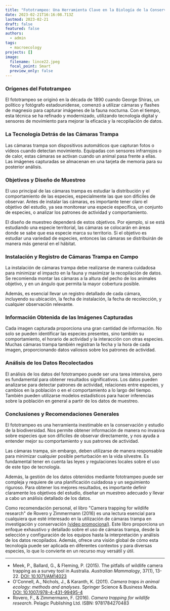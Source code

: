 ```yaml
---
title: "Fototrampeo: Una Herramienta Clave en la Biología de la Conservación"
date: 2023-02-21T16:16:08.713Z
lastmod: 2023-02-21
draft: false
featured: false
authors:
  - admin
tags:
  - macroecology
projects: []
image:
  filename: lince22.jpeg
  focal_point: Smart
  preview_only: false
---
```

<!--StartFragment-->

### Orígenes del Fototrampeo

El fototrampeo se originó en la década de 1890 cuando George Shiras, un político y fotógrafo estadounidense, comenzó a utilizar cámaras y flashes de magnesio para capturar imágenes de la fauna nocturna. Con el tiempo, esta técnica se ha refinado y modernizado, utilizando tecnología digital y sensores de movimiento para mejorar la eficacia y la recopilación de datos.

### La Tecnología Detrás de las Cámaras Trampa

Las cámaras trampa son dispositivos automáticos que capturan fotos o vídeos cuando detectan movimiento. Equipadas con sensores infrarrojos o de calor, estas cámaras se activan cuando un animal pasa frente a ellas. Las imágenes capturadas se almacenan en una tarjeta de memoria para su posterior análisis.

### Objetivos y Diseño de Muestreo

El uso principal de las cámaras trampa es estudiar la distribución y el comportamiento de las especies, especialmente las que son difíciles de observar. Antes de instalar las cámaras, es importante tener claro el objetivo del estudio, ya sea monitorear una especie específica, un conjunto de especies, o analizar los patrones de actividad y comportamiento.

El diseño de muestreo dependerá de estos objetivos. Por ejemplo, si se está estudiando una especie territorial, las cámaras se colocarán en áreas donde se sabe que esa especie marca su territorio. Si el objetivo es estudiar una variedad de especies, entonces las cámaras se distribuirán de manera más general en el hábitat.

### Instalación y Registro de Cámaras Trampa en Campo

La instalación de cámaras trampa debe realizarse de manera cuidadosa para minimizar el impacto en la fauna y maximizar la recopilación de datos. Se recomienda montar las cámaras a la altura del pecho de los animales objetivo, y en un ángulo que permita la mayor cobertura posible.

Además, es esencial llevar un registro detallado de cada cámara, incluyendo su ubicación, la fecha de instalación, la fecha de recolección, y cualquier observación relevante.

### Información Obtenida de las Imágenes Capturadas

Cada imagen capturada proporciona una gran cantidad de información. No solo se pueden identificar las especies presentes, sino también su comportamiento, el horario de actividad y la interacción con otras especies. Muchas cámaras trampa también registran la fecha y la hora de cada imagen, proporcionando datos valiosos sobre los patrones de actividad.

### Análisis de los Datos Recolectados

El análisis de los datos del fototrampeo puede ser una tarea intensiva, pero es fundamental para obtener resultados significativos. Los datos pueden analizarse para detectar patrones de actividad, relaciones entre especies, y cambios en la población o en el comportamiento a lo largo del tiempo. También pueden utilizarse modelos estadísticos para hacer inferencias sobre la población en general a partir de los datos de muestreo.

### Conclusiones y Recomendaciones Generales

El fototrampeo es una herramienta inestimable en la conservación y estudio de la biodiversidad. Nos permite obtener información de manera no invasiva sobre especies que son difíciles de observar directamente, y nos ayuda a entender mejor su comportamiento y sus patrones de actividad.

Las cámaras trampa, sin embargo, deben utilizarse de manera responsable para minimizar cualquier posible perturbación en la vida silvestre. Es fundamental tener en cuenta las leyes y regulaciones locales sobre el uso de este tipo de tecnología.

Además, la gestión de los datos obtenidos mediante fototrampeo puede ser compleja y requiere de una planificación cuidadosa y un seguimiento riguroso. Para obtener los mejores resultados, es importante definir claramente los objetivos del estudio, diseñar un muestreo adecuado y llevar a cabo un análisis detallado de los datos.

<!--EndFragment-->

Como recomendación personal, el libro "Camera trapping for wildlife research" de Rovero y Zimmermann (2016) es una lectura esencial para cualquiera que esté interesado en la utilización de cámaras trampa en investigación y conservación [(video promocional)](https://www.youtube.com/watch?v=yzr1QmH-RPU). Este libro proporciona un enfoque exhaustivo y detallado sobre el uso de cámaras trampa, desde la selección y configuración de los equipos hasta la interpretación y análisis de los datos recopilados. Además, ofrece una visión global de cómo esta tecnología puede ser aplicada en diferentes contextos y para diversas especies, lo que lo convierte en un recurso muy versátil y útil. [](https://www.youtube.com/watch?v=yzr1QmH-RPU)

<!-- wp:separator -->

- - -

<!-- /wp:separator -->

<!--StartFragment-->

* Meek, P., Ballard, G., & Fleming, P. (2015). The pitfalls of wildlife camera trapping as a survey tool in Australia. *Australian Mammalogy*, 37(1), 13-22. [DOI: 10.1071/AM14023](https://doi.org/10.1071/AM14023)
* O'Connell, A., Nichols, J., & Karanth, K. (2011). *Camera traps in animal ecology: methods and analyses*. Springer Science & Business Media. [DOI: 10.1007/978-4-431-99495-4](https://doi.org/10.1007/978-4-431-99495-4)
* Rovero, F., & Zimmermann, F. (2016). *Camera trapping for wildlife research*. Pelagic Publishing Ltd. ISBN: 9781784270483[](https://doi.org/10.2307/j.ctt1g04zj7)

<!--EndFragment-->
